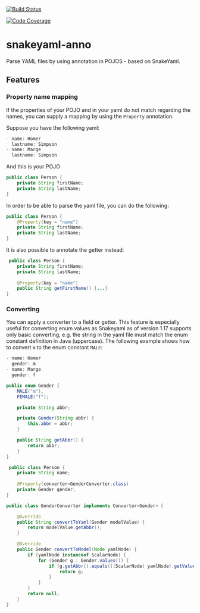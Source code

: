 [![Build Status](https://travis-ci.org/beosign/snakeyaml-anno.svg?branch=development)](https://travis-ci.org/beosign/snakeyaml-anno)

[![Code Coverage](https://codecov.io/gh/beosign/snakeyaml-anno/branch/development/graph/badge.svg)](https://codecov.io/gh/beosign/snakeyaml-anno?branch=develop)

# snakeyaml-anno
Parse YAML files by using annotation in POJOS - based on SnakeYaml.

## Features

### Property name mapping
If the properties of your POJO and in your yaml do not match regarding the names, you can supply a mapping by using the ```Property``` annotation.

Suppose you have the following yaml:

```javascript
- name: Homer
  lastname: Simpson
- name: Marge
  lastname: Simpson
```

And this is your POJO

```java
public class Person {
    private String firstName;
    private String lastName;
}
```

In order to be able to parse the yaml file, you can do the following:

```java
public class Person {
    @Property(key = "name")
    private String firstName;
    private String lastName;
}
```
   
It is also possible to annotate the getter instead:

```java 
 public class Person {     
    private String firstName;
    private String lastName;
  
    @Property(key = "name")
    public String getFirstName() {...}
}
```

### Converting
You can apply a converter to a field or getter. This feature is especially useful for converting enum values as Snakeyaml as of version 1.17 supports only basic converting, e.g. the string in the yaml file must match the enum constant definition in Java (uppercase).
The following example shows how to convert ```m``` to the enum constant ```MALE```:

```javascript
- name: Homer
  gender: m
- name: Marge
  gender: f
```

```java
public enum Gender {
    MALE("m"),
    FEMALE("f");

    private String abbr;

    private Gender(String abbr) {
        this.abbr = abbr;
    }

    public String getAbbr() {
        return abbr;
    }
}
```

```java 
 public class Person {     
    private String name;
   
    @Property(converter=GenderConverter.class)
    private Gender gender;
}
```

```java 
public class GenderConverter implements Converter<Gender> {

    @Override
    public String convertToYaml(Gender modelValue) {
        return modelValue.getAbbr();
    }

    @Override
    public Gender convertToModel(Node yamlNode) {
        if (yamlNode instanceof ScalarNode) {
            for (Gender g : Gender.values()) {
                if (g.getAbbr().equals(((ScalarNode) yamlNode).getValue())) {
                    return g;
                }
            }
        }
        return null;
    }
}
```